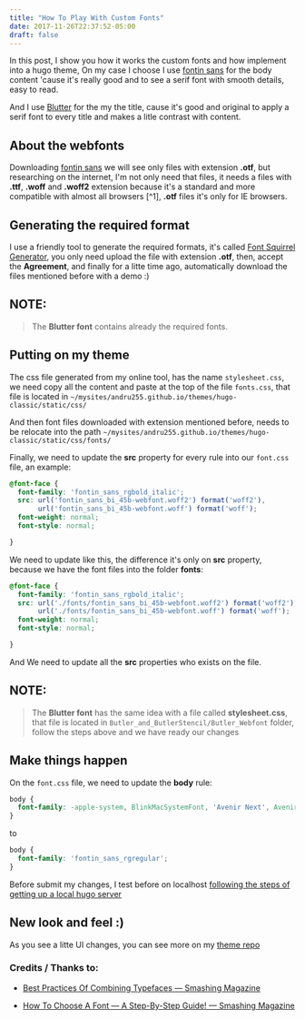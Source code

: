 ```yaml
---
title: "How To Play With Custom Fonts"
date: 2017-11-26T22:37:52-05:00
draft: false
---
```


In this post, I show you how it works the custom fonts and how implement into a hugo theme,
On my case I choose I use [fontin sans](https://www.exljbris.com/fontinsans.html) for the body content 'cause it's really good and to see a serif font with smooth details, easy to read.

And I use [Blutter](https://www.behance.net/gallery/27753367/Butler-FREE-FONT-14-weights) for the my the title, cause it's good and original to apply a serif font to every title and makes a litle contrast with content.

## About the webfonts

Downloading [fontin sans](https://www.exljbris.com/fontinsans.html) we will see only files with extension **.otf**, but researching on the internet, I'm not only need that files, it needs a files with **.ttf**, **.woff** and **.woff2** extension because it's a standard and more compatible with almost all browsers [^1], **.otf** files it's only for IE browsers.

## Generating the required format

I use a friendly tool to generate the required formats, it's called [Font Squirrel Generator](https://www.fontsquirrel.com/tools/webfont-generator), you only need upload the file with extension **.otf**, then, accept the **Agreement**, and finally for a litte time ago, automatically download the files mentioned before with a demo :)

## NOTE:
> The **Blutter font** contains already the required fonts.

## Putting on my theme

The css file generated from my online tool, has the name `stylesheet.css`, we need copy all the content and paste at the top of the file `fonts.css`, that file is located in `~/mysites/andru255.github.io/themes/hugo-classic/static/css/` 

And then font files downloaded with extension mentioned before, needs to be relocate into the path `~/mysites/andru255.github.io/themes/hugo-classic/static/css/fonts/`

Finally, we need to update the **src** property for every rule into our `font.css` file, an example:

```css
@font-face {
  font-family: 'fontin_sans_rgbold_italic';
  src: url('fontin_sans_bi_45b-webfont.woff2') format('woff2'),
       url('fontin_sans_bi_45b-webfont.woff') format('woff');
  font-weight: normal;
  font-style: normal;

}
```

We need to update like this, the difference it's only on **src** property, 
because we have the font files into the folder **fonts**:

```css
@font-face {
  font-family: 'fontin_sans_rgbold_italic';
  src: url('./fonts/fontin_sans_bi_45b-webfont.woff2') format('woff2'),
       url('./fonts/fontin_sans_bi_45b-webfont.woff') format('woff');
  font-weight: normal;
  font-style: normal;

}
```

And We need to update all the **src** properties who exists on the file.

## NOTE:
> The **Blutter font** has the same idea with a file called **stylesheet.css**, that file is located in
> `Butler_and_ButlerStencil/Butler_Webfont` folder, follow the steps above and we have ready our changes

## Make things happen

On the `font.css` file, we need to update the **body** rule:

```css
body {
  font-family: -apple-system, BlinkMacSystemFont, 'Avenir Next', Avenir, 'Segoe UI', Roboto, Helvetica, Arial, sans-serif, 'Apple Color Emoji', 'Segoe UI Emoji', 'Segoe UI Symbol';
}
```

to

```css
body {
  font-family: 'fontin_sans_rgregular';
}
```

Before submit my changes, I test before on localhost [following the steps of getting up a local hugo server](/blog/posts/welcome#a-live-site)


## New look and feel :)

As you see a litte UI changes, you can see more on my [theme repo](https://github.com/andru255/hugo-classic)

### Credits / Thanks to:

- [Best Practices Of Combining Typefaces — Smashing Magazine](https://www.smashingmagazine.com/2010/11/best-practices-of-combining-typefaces/)

- [How To Choose A Font — A Step-By-Step Guide! — Smashing Magazine](https://www.smashingmagazine.com/2011/03/how-to-choose-a-typeface/)